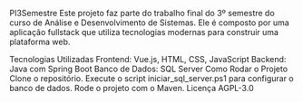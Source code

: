 PI3Semestre
Este projeto faz parte do trabalho final do 3º semestre do curso de Análise e Desenvolvimento de Sistemas. Ele é composto por uma aplicação fullstack que utiliza tecnologias modernas para construir uma plataforma web.

Tecnologias Utilizadas
Frontend: Vue.js, HTML, CSS, JavaScript
Backend: Java com Spring Boot
Banco de Dados: SQL Server
Como Rodar o Projeto
Clone o repositório.
Execute o script iniciar_sql_server.ps1 para configurar o banco de dados.
Rode o projeto com o Maven.
Licença
AGPL-3.0